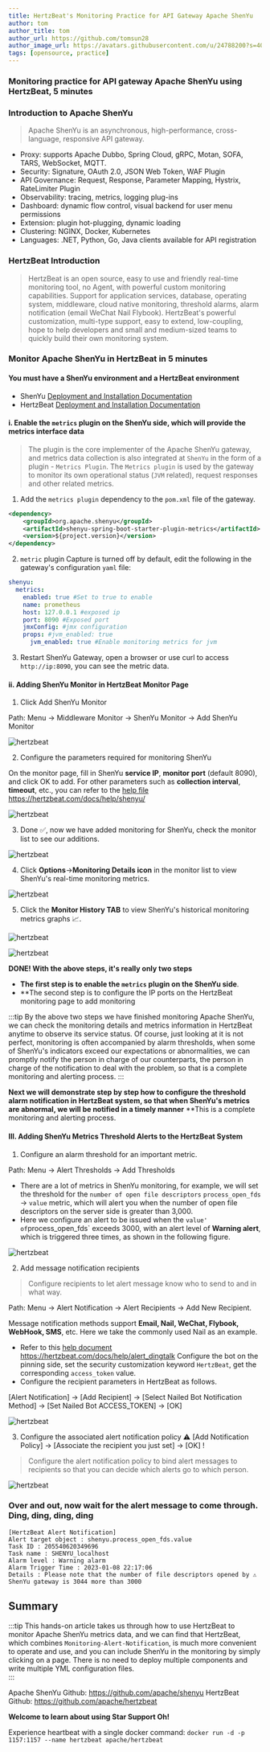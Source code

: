 ```yaml
---
title: HertzBeat's Monitoring Practice for API Gateway Apache ShenYu
author: tom
author_title: tom
author_url: https://github.com/tomsun28
author_image_url: https://avatars.githubusercontent.com/u/24788200?s=400&v=4
tags: [opensource, practice]
---
```


### Monitoring practice for API gateway Apache ShenYu using HertzBeat, 5 minutes

### Introduction to Apache ShenYu

> Apache ShenYu is an asynchronous, high-performance, cross-language, responsive API gateway.

- Proxy: supports Apache Dubbo, Spring Cloud, gRPC, Motan, SOFA, TARS, WebSocket, MQTT.
- Security: Signature, OAuth 2.0, JSON Web Token, WAF Plugin
- API Governance: Request, Response, Parameter Mapping, Hystrix, RateLimiter Plugin
- Observability: tracing, metrics, logging plug-ins
- Dashboard: dynamic flow control, visual backend for user menu permissions
- Extension: plugin hot-plugging, dynamic loading
- Clustering: NGINX, Docker, Kubernetes
- Languages: .NET, Python, Go, Java clients available for API registration

### HertzBeat Introduction

> HertzBeat is an open source, easy to use and friendly real-time monitoring tool, no Agent, with powerful custom monitoring capabilities.
> Support for application services, database, operating system, middleware, cloud native monitoring, threshold alarms, alarm notification (email WeChat Nail Flybook).
> HertzBeat's powerful customization, multi-type support, easy to extend, low-coupling, hope to help developers and small and medium-sized teams to quickly build their own monitoring system.

### Monitor Apache ShenYu in HertzBeat in 5 minutes

#### You must have a ShenYu environment and a HertzBeat environment

- ShenYu [Deployment and Installation Documentation](https://shenyu.apache.org/zh/docs/deployment/deployment-before)
- HertzBeat [Deployment and Installation Documentation](https://hertzbeat.com/docs/start/docker-deploy)

#### i. Enable the `metrics` plugin on the ShenYu side, which will provide the metrics interface data

> The plugin is the core implementer of the Apache ShenYu gateway, and metrics data collection is also integrated at `ShenYu` in the form of a plugin - `Metrics Plugin`.
> The `Metrics plugin` is used by the gateway to monitor its own operational status (`JVM` related), request responses and other related metrics.

1. Add the `metrics plugin` dependency to the `pom.xml` file of the gateway.

```xml
<dependency>
    <groupId>org.apache.shenyu</groupId>
    <artifactId>shenyu-spring-boot-starter-plugin-metrics</artifactId>
    <version>${project.version}</version>
</dependency>
```

2. `metric` plugin Capture is turned off by default, edit the following in the gateway's configuration `yaml` file:

```yaml
shenyu:
  metrics:
    enabled: true #Set to true to enable
    name: prometheus 
    host: 127.0.0.1 #exposed ip
    port: 8090 #Exposed port
    jmxConfig: #jmx configuration
    props: #jvm_enabled: true
      jvm_enabled: true #Enable monitoring metrics for jvm
```

3. Restart ShenYu Gateway, open a browser or use curl to access `http://ip:8090`, you can see the metric data.

#### ii. Adding ShenYu Monitor in HertzBeat Monitor Page

1. Click Add ShenYu Monitor

Path: Menu -> Middleware Monitor -> ShenYu Monitor -> Add ShenYu Monitor

![hertzbeat](/img/blog/monitor-shenyu-1.png)

2. Configure the parameters required for monitoring ShenYu

On the monitor page, fill in ShenYu **service IP**, **monitor port** (default 8090), and click OK to add.
For other parameters such as **collection interval**, **timeout**, etc., you can refer to the [help file](https://hertzbeat.com/docs/help/shenyu/) <https://hertzbeat.com/docs/help/shenyu/>

![hertzbeat](/img/blog/monitor-shenyu-1.png)

3. Done ✅, now we have added monitoring for ShenYu, check the monitor list to see our additions.

![hertzbeat](/img/blog/monitor-shenyu-3.png)

4. Click **Options**->**Monitoring Details icon** in the monitor list to view ShenYu's real-time monitoring metrics.

![hertzbeat](/img/blog/monitor-shenyu-4.png)

5. Click the **Monitor History TAB** to view ShenYu's historical monitoring metrics graphs 📈.

![hertzbeat](/img/blog/monitor-shenyu-5.png)

![hertzbeat](/img/blog/monitor-shenyu-6.png)

**DONE! With the above steps, it's really only two steps**

- **The first step is to enable the `metrics` plugin on the ShenYu side**.
- **The second step is to configure the IP ports on the HertzBeat monitoring page to add monitoring

:::tip
By the above two steps we have finished monitoring Apache ShenYu, we can check the monitoring details and metrics information in HertzBeat anytime to observe its service status.
Of course, just looking at it is not perfect, monitoring is often accompanied by alarm thresholds, when some of ShenYu's indicators exceed our expectations or abnormalities, we can promptly notify the person in charge of our counterparts, the person in charge of the notification to deal with the problem, so that is a complete monitoring and alerting process.
:::

**Next we will demonstrate step by step how to configure the threshold alarm notification in HertzBeat system, so that when ShenYu's metrics are abnormal, we will be notified in a timely manner** **This is a complete monitoring and alerting process.

#### III. Adding ShenYu Metrics Threshold Alerts to the HertzBeat System

1. Configure an alarm threshold for an important metric.

Path: Menu -> Alert Thresholds -> Add Thresholds

- There are a lot of metrics in ShenYu monitoring, for example, we will set the threshold for the `number of open file descriptors` `process_open_fds` -> `value` metric, which will alert you when the number of open file descriptors on the server side is greater than 3,000.
- Here we configure an alert to be issued when the `value' of`process_open_fds` exceeds 3000, with an alert level of **Warning alert**, which is triggered three times, as shown in the following figure.

![hertzbeat](/img/blog/monitor-shenyu-7.png)

2. Add message notification recipients

> Configure recipients to let alert message know who to send to and in what way.

Path: Menu -> Alert Notification -> Alert Recipients -> Add New Recipient.

Message notification methods support **Email, Nail, WeChat, Flybook, WebHook, SMS**, etc. Here we take the commonly used Nail as an example.

- Refer to this [help document](https://hertzbeat.com/docs/help/alert_dingtalk) <https://hertzbeat.com/docs/help/alert_dingtalk> Configure the bot on the pinning side, set the security customization keyword `HertzBeat`, get the corresponding `access_token` value.
- Configure the recipient parameters in HertzBeat as follows.

[Alert Notification] -> [Add Recipient] -> [Select Nailed Bot Notification Method] -> [Set Nailed Bot ACCESS_TOKEN] -> [OK]

![hertzbeat](/img/blog/alert-notice-1.png)

3. Configure the associated alert notification policy ⚠️ [Add Notification Policy] -> [Associate the recipient you just set] -> [OK] !

> Configure the alert notification policy to bind alert messages to recipients so that you can decide which alerts go to which person.

![hertzbeat](/img/blog/alert-notice-2.png)

### Over and out, now wait for the alert message to come through. Ding, ding, ding, ding

```
[HertzBeat Alert Notification]
Alert target object : shenyu.process_open_fds.value
Task ID : 205540620349696
Task name : SHENYU_localhost
Alarm level : Warning alarm
Alarm Trigger Time : 2023-01-08 22:17:06
Details : Please note that the number of file descriptors opened by ⚠️ ShenYu gateway is 3044 more than 3000
```

## Summary

:::tip
This hands-on article takes us through how to use HertzBeat to monitor Apache ShenYu metrics data, and we can find that HertzBeat, which combines ``Monitoring-Alert-Notification``, is much more convenient to operate and use, and you can include ShenYu in the monitoring by simply clicking on a page. There is no need to deploy multiple components and write multiple YML configuration files.  
:::

Apache ShenYu Github: <https://github.com/apache/shenyu>
HertzBeat Github: <https://github.com/apache/hertzbeat>

**Welcome to learn about using Star Support Oh!**

Experience heartbeat with a single docker command:
`docker run -d -p 1157:1157 --name hertzbeat apache/hertzbeat`
